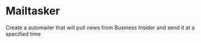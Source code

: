 # Mailtasker
Create a automailer that will pull news from Business Insider and send it at a specified time
